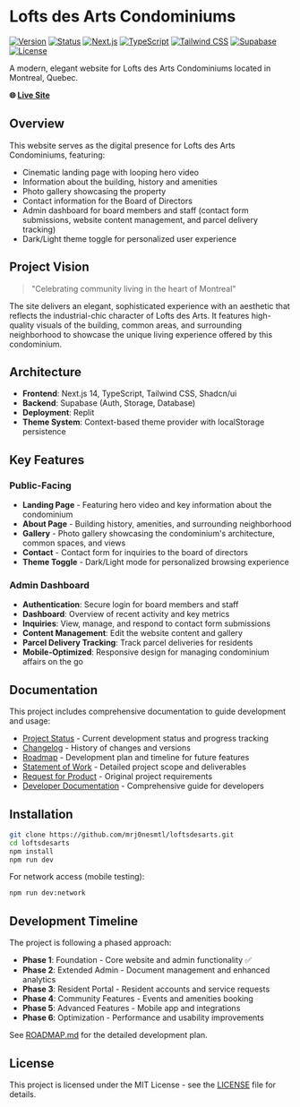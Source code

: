 # Lofts des Arts Condominiums

[![Version](https://img.shields.io/badge/version-0.1.5-blue.svg)](https://github.com/mrj0nesmtl/loftsdesarts/blob/main/CHANGELOG.md)
[![Status](https://img.shields.io/badge/status-alpha-orange.svg)](https://github.com/mrj0nesmtl/loftsdesarts/blob/main/STATUS.md)
[![Next.js](https://img.shields.io/badge/Next.js-14-black.svg)](https://nextjs.org/)
[![TypeScript](https://img.shields.io/badge/TypeScript-5.0-blue.svg)](https://www.typescriptlang.org/)
[![Tailwind CSS](https://img.shields.io/badge/Tailwind-3.3-38bdf8.svg)](https://tailwindcss.com/)
[![Supabase](https://img.shields.io/badge/Supabase-2.0-3ecf8e.svg)](https://supabase.io/)
[![License](https://img.shields.io/badge/license-MIT-green.svg)](LICENSE)

A modern, elegant website for Lofts des Arts Condominiums located in Montreal, Quebec.

**🌐 [Live Site](https://loftsdesarts.replit.app)**

## Overview

This website serves as the digital presence for Lofts des Arts Condominiums, featuring:
- Cinematic landing page with looping hero video
- Information about the building, history and amenities
- Photo gallery showcasing the property
- Contact information for the Board of Directors
- Admin dashboard for board members and staff (contact form submissions, website content management, and parcel delivery tracking)
- Dark/Light theme toggle for personalized user experience

## Project Vision

> "Celebrating community living in the heart of Montreal"

The site delivers an elegant, sophisticated experience with an aesthetic that reflects the industrial-chic character of Lofts des Arts. It features high-quality visuals of the building, common areas, and surrounding neighborhood to showcase the unique living experience offered by this condominium.

## Architecture

- **Frontend**: Next.js 14, TypeScript, Tailwind CSS, Shadcn/ui
- **Backend**: Supabase (Auth, Storage, Database)
- **Deployment**: Replit
- **Theme System**: Context-based theme provider with localStorage persistence

## Key Features

### Public-Facing
- **Landing Page** - Featuring hero video and key information about the condominium
- **About Page** - Building history, amenities, and surrounding neighborhood
- **Gallery** - Photo gallery showcasing the condominium's architecture, common spaces, and views
- **Contact** - Contact form for inquiries to the board of directors
- **Theme Toggle** - Dark/Light mode for personalized browsing experience

### Admin Dashboard
- **Authentication**: Secure login for board members and staff
- **Dashboard**: Overview of recent activity and key metrics
- **Inquiries**: View, manage, and respond to contact form submissions
- **Content Management**: Edit the website content and gallery
- **Parcel Delivery Tracking**: Track parcel deliveries for residents
- **Mobile-Optimized**: Responsive design for managing condominium affairs on the go

## Documentation

This project includes comprehensive documentation to guide development and usage:

- [Project Status](STATUS.md) - Current development status and progress tracking
- [Changelog](CHANGELOG.md) - History of changes and versions
- [Roadmap](ROADMAP.md) - Development plan and timeline for future features
- [Statement of Work](SOW.md) - Detailed project scope and deliverables
- [Request for Product](RFP.md) - Original project requirements
- [Developer Documentation](docs/README.md) - Comprehensive guide for developers

## Installation
```bash
git clone https://github.com/mrj0nesmtl/loftsdesarts.git
cd loftsdesarts
npm install
npm run dev
```

For network access (mobile testing):
```bash
npm run dev:network
```

## Development Timeline

The project is following a phased approach:

- **Phase 1**: Foundation - Core website and admin functionality ✅
- **Phase 2**: Extended Admin - Document management and enhanced analytics
- **Phase 3**: Resident Portal - Resident accounts and service requests
- **Phase 4**: Community Features - Events and amenities booking
- **Phase 5**: Advanced Features - Mobile app and integrations
- **Phase 6**: Optimization - Performance and usability improvements

See [ROADMAP.md](ROADMAP.md) for the detailed development plan.

## License

This project is licensed under the MIT License - see the [LICENSE](LICENSE) file for details.
